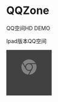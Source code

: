 # QQZone
  
  QQ空间HD DEMO
  
  Ipad版本QQ空间

![](https://github.com/lijs11/QQZone/blob/master/QQZone/Other/secondarytile.png?raw=true)


